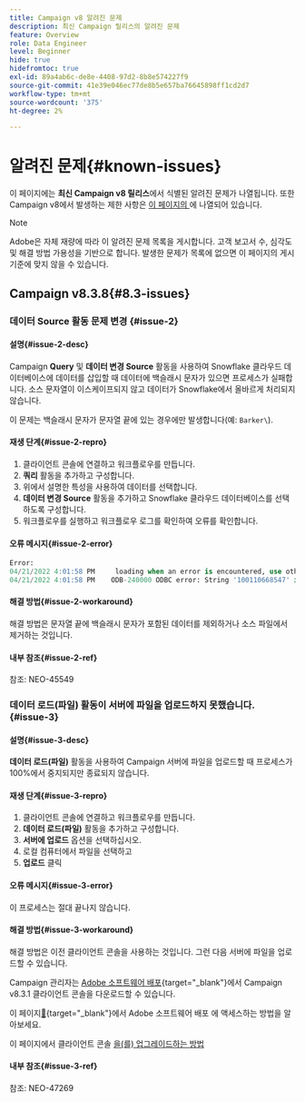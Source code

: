 ```yaml
---
title: Campaign v8 알려진 문제
description: 최신 Campaign 릴리스의 알려진 문제
feature: Overview
role: Data Engineer
level: Beginner
hide: true
hidefromtoc: true
exl-id: 89a4ab6c-de8e-4408-97d2-8b8e574227f9
source-git-commit: 41e39e046ec77de8b5e657ba76645898ff1cd2d7
workflow-type: tm+mt
source-wordcount: '375'
ht-degree: 2%

---
```


# 알려진 문제{#known-issues}

이 페이지에는 **최신 Campaign v8 릴리스**&#x200B;에서 식별된 알려진 문제가 나열됩니다. 또한 Campaign v8에서 발생하는 제한 사항은 [이 페이지의 ](ac-guardrails.md)에 나열되어 있습니다.


>[!NOTE]
>
>Adobe은 자체 재량에 따라 이 알려진 문제 목록을 게시합니다. 고객 보고서 수, 심각도 및 해결 방법 가용성을 기반으로 합니다. 발생한 문제가 목록에 없으면 이 페이지의 게시 기준에 맞지 않을 수 있습니다.

## Campaign v8.3.8{#8.3-issues}

### 데이터 Source 활동 문제 변경 {#issue-2}

#### 설명{#issue-2-desc}

Campaign **Query** 및 **데이터 변경 Source** 활동을 사용하여 Snowflake 클라우드 데이터베이스에 데이터를 삽입할 때 데이터에 백슬래시 문자가 있으면 프로세스가 실패합니다. 소스 문자열이 이스케이프되지 않고 데이터가 Snowflake에서 올바르게 처리되지 않습니다.

이 문제는 백슬래시 문자가 문자열 끝에 있는 경우에만 발생합니다(예: `Barker\`).


#### 재생 단계{#issue-2-repro}

1. 클라이언트 콘솔에 연결하고 워크플로우를 만듭니다.
1. **쿼리** 활동을 추가하고 구성합니다.
1. 위에서 설명한 특성을 사용하여 데이터를 선택합니다.
1. **데이터 변경 Source** 활동을 추가하고 Snowflake 클라우드 데이터베이스를 선택하도록 구성합니다.
1. 워크플로우를 실행하고 워크플로우 로그를 확인하여 오류를 확인합니다.


#### 오류 메시지{#issue-2-error}

```sql
Error:
04/21/2022 4:01:58 PM     loading when an error is encountered, use other values such as 'SKIP_FILE' or 'CONTINUE' for the ON_ERROR option. For more information on loading options, please run 'info loading_data' in a SQL client. SQLState: 22000
04/21/2022 4:01:58 PM    ODB-240000 ODBC error: String '100110668547' is too long and would be truncated   File 'wkf1656797_21_1_3057430574#458516uploadPart0.chunk.gz', line 1, character 0   Row 90058, column "WKF1656797_21_1"["SCARRIER_ROUTE":13]   If you would like to continue
```

#### 해결 방법{#issue-2-workaround}

해결 방법은 문자열 끝에 백슬래시 문자가 포함된 데이터를 제외하거나 소스 파일에서 제거하는 것입니다.


#### 내부 참조{#issue-2-ref}

참조: NEO-45549


### 데이터 로드(파일) 활동이 서버에 파일을 업로드하지 못했습니다. {#issue-3}

#### 설명{#issue-3-desc}

**데이터 로드(파일)** 활동을 사용하여 Campaign 서버에 파일을 업로드할 때 프로세스가 100%에서 중지되지만 종료되지 않습니다.

#### 재생 단계{#issue-3-repro}

1. 클라이언트 콘솔에 연결하고 워크플로우를 만듭니다.
1. **데이터 로드(파일)** 활동을 추가하고 구성합니다.
1. **서버에 업로드** 옵션을 선택하십시오.
1. 로컬 컴퓨터에서 파일을 선택하고
1. **업로드** 클릭


#### 오류 메시지{#issue-3-error}

이 프로세스는 절대 끝나지 않습니다.

#### 해결 방법{#issue-3-workaround}

해결 방법은 이전 클라이언트 콘솔을 사용하는 것입니다. 그런 다음 서버에 파일을 업로드할 수 있습니다.

Campaign 관리자는 [Adobe 소프트웨어 배포](https://experience.adobe.com/#/downloads/content/software-distribution/en/campaign.html?1_group.propertyvalues.property=.%2Fjcr%3Acontent%2Fmetadata%2Fdc%3Aversion&amp;1_group.propertyvalues.operation=equals&amp;1_group.propertyvalues.0_values=target-version%3Acampaign%2F8&amp;orderby=%40jcr%3Acontent%2Fjcr%3AlastModified&amp;orderby.sort=desc&amp;layout=list&amp;p.offset=0&amp;p.limit=4){target="_blank"}에서 Campaign v8.3.1 클라이언트 콘솔을 다운로드할 수 있습니다.

이 페이지[&#128279;](https://experienceleague.adobe.com/docs/experience-cloud/software-distribution/home.html?lang=ko){target="_blank"}에서 Adobe 소프트웨어 배포 에 액세스하는 방법을 알아보세요.

이 페이지에서 클라이언트 콘솔 [을(를) 업그레이드하는 방법](connect.md)

#### 내부 참조{#issue-3-ref}

참조: NEO-47269


